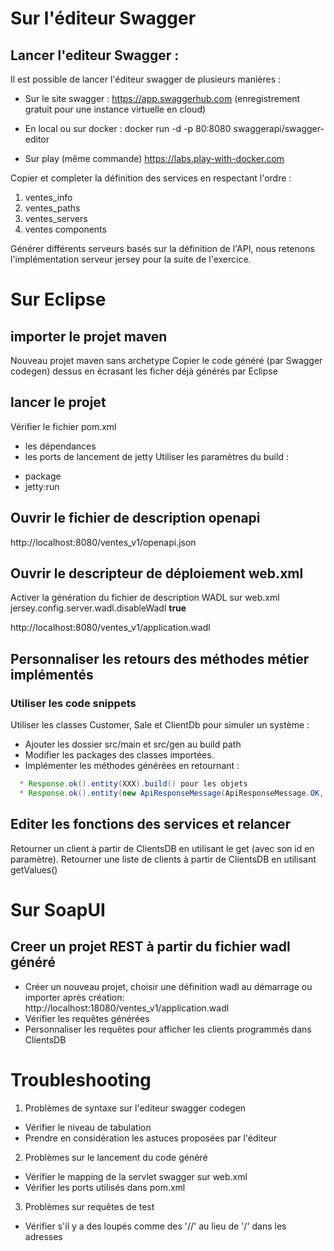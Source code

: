 # Sur l'éditeur Swagger

## Lancer l'editeur Swagger :
Il est possible de lancer l'éditeur swagger de plusieurs manières :
* Sur le site swagger :
https://app.swaggerhub.com (enregistrement gratuit pour une instance virtuelle en cloud)

* En local ou sur docker :
docker run -d -p 80:8080  swaggerapi/swagger-editor

* Sur play (même commande)
https://labs.play-with-docker.com

Copier et completer la définition des services en respectant l'ordre :
1. ventes_info
2. ventes_paths
3. ventes_servers
4. ventes components 

Générer différents serveurs basés sur la définition de l'API, nous retenons l'implémentation serveur jersey pour la suite de l'exercice.

# Sur Eclipse
## importer le projet maven
Nouveau projet maven sans archetype
Copier le code généré (par Swagger codegen) dessus en écrasant les ficher déjà générés par Eclipse


## lancer le projet
Vérifier le fichier pom.xml
- les dépendances
- les ports de lancement de jetty
Utiliser les paramètres du build :
* package
* jetty:run

## Ouvrir le fichier de description openapi
http://localhost:8080/ventes_v1/openapi.json

## Ouvrir le descripteur de déploiement web.xml
Activer la génération du fichier de description WADL sur web.xml
        <init-param>
            <param-name>jersey.config.server.wadl.disableWadl</param-name>
            <param-value>**true**</param-value>
        </init-param>
        
http://localhost:8080/ventes_v1/application.wadl

## Personnaliser les retours des méthodes métier implémentés
### Utiliser les code snippets
Utiliser les classes Customer, Sale et ClientDb pour simuler un système :
- Ajouter les dossier src/main et src/gen au build path
- Modifier les packages des classes importées.
- Implémenter les méthodes générées en retournant :
``` java
  * Response.ok().entity(XXX).build() pour les objets
  * Response.ok().entity(new ApiResponseMessage(ApiResponseMessage.OK, "mon message")).build() pour les messages.
```
## Editer les fonctions des services et relancer
Retourner un client à partir de ClientsDB en utilisant le get (avec son id en paramètre).
Retourner une liste de clients à partir de ClientsDB en utilisant getValues()

# Sur SoapUI
## Creer un projet REST à partir du fichier wadl généré
* Créer un nouveau projet, choisir une définition wadl au démarrage ou importer après création:
http://localhost:18080/ventes_v1/application.wadl
* Vérifier les requêtes générées
* Personnaliser les requêtes pour afficher les clients programmés dans ClientsDB

# Troubleshooting
1. Problèmes de syntaxe sur l'editeur swagger codegen
  * Vérifier le niveau de tabulation
  * Prendre en considération les astuces proposées par l'éditeur
2. Problèmes sur le lancement du code généré
  * Vérifier le mapping de la servlet swagger sur web.xml
  * Vérifier les ports utilisés dans pom.xml
3. Problèmes sur requêtes de test
  * Vérifier s'il y a des loupés comme des '//' au lieu de '/' dans les adresses